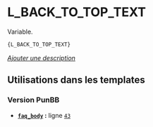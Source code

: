 # L_BACK_TO_TOP_TEXT


Variable.

```html
{L_BACK_TO_TOP_TEXT}
```

[*Ajouter une description*](https://fa-tvars.appspot.com/var/L_BACK_TO_TOP_TEXT)

## Utilisations dans les templates

### Version PunBB
* __[`faq_body`](../tpl/var/punbb/faq_body.md#readme) :__ ligne [`43`](../tpl/src/punbb/faq_body.tpl#L43)